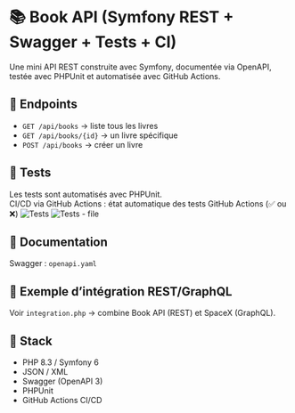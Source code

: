 # 📚 Book API (Symfony REST + Swagger + Tests + CI)

Une mini API REST construite avec Symfony, documentée via OpenAPI, testée avec PHPUnit et automatisée avec GitHub Actions.

## 🚀 Endpoints
- `GET /api/books` → liste tous les livres  
- `GET /api/books/{id}` → un livre spécifique  
- `POST /api/books` → créer un livre  

## 🧪 Tests
Les tests sont automatisés avec PHPUnit.  
CI/CD via GitHub Actions :
état automatique des tests GitHub Actions (✅ ou ❌)
![Tests](https://github.com/sdurand/api-portfolio/actions/workflows/tests.yml/badge.svg)
![Tests - file](https://github.com/sdurand/api-portfolio/actions/workflows/tests.yml)

## 📘 Documentation
Swagger : `openapi.yaml`

## 🔄 Exemple d’intégration REST/GraphQL
Voir `integration.php` → combine Book API (REST) et SpaceX (GraphQL).

## 🧠 Stack
- PHP 8.3 / Symfony 6
- JSON / XML
- Swagger (OpenAPI 3)
- PHPUnit
- GitHub Actions CI/CD

